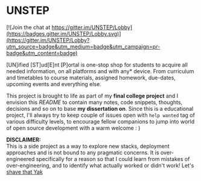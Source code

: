 # UNSTEP

[![Join the chat at https://gitter.im/UNSTEP/Lobby](https://badges.gitter.im/UNSTEP/Lobby.svg)](https://gitter.im/UNSTEP/Lobby?utm_source=badge&utm_medium=badge&utm_campaign=pr-badge&utm_content=badge)  

[UN]ified [ST]ud[E]nt [P]ortal is one-stop shop for students to acquire all needed information, on all platforms and with any* device. From curriculum and timetables to course materials, assigned homework, due-dates, upcoming events and everything else.  

This project is brought to life as part of my **final college project** and I envision this _README_ to contain many notes, code snippets, thoughts, decisions and so on to base **my dissertation on**. Since this is a educational project, I'll always try to keep couple of issues open with `help wanted` tag of  various difficulty levels, to encourage fellow companions to jump into world of open source development with a warm welcome : )  

**DISCLAIMER:**   
This is a side project as a way to explore new stacks, deployment approaches and is not bound to any pragmatic concerns. It is over-engineered specifically for a reason so that I could learn from mistakes of over-engineering, and to identify what actually worked or didn't work! Let's [shave that Yak](http://sethgodin.typepad.com/seths_blog/2005/03/dont_shave_that.html)